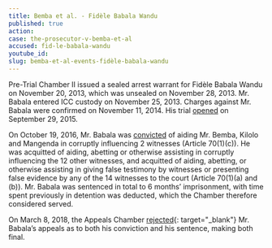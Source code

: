 ```yaml
---
title: Bemba et al. - Fidèle Babala Wandu
published: true
action:
case: the-prosecutor-v-bemba-et-al
accused: fid-le-babala-wandu
youtube_id:
slug: bemba-et-al-events-fidèle-babala-wandu
---
```


Pre-Trial Chamber II issued a sealed arrest warrant for Fid&egrave;le Babala Wandu on November 20, 2013, which was unsealed on November 28, 2013. Mr. Babala entered ICC custody on November 25, 2013. Charges against Mr. Babala were confirmed on November 11, 2014. His trial [opened](https://www.icc-cpi.int/en_menus/icc/press%20and%20media/press%20releases/Pages/pr1155.aspx) on September 29, 2015.

On October 19, 2016, Mr. Babala was [convicted](https://www.icc-cpi.int/Pages/item.aspx?name=pr1245) of aiding Mr. Bemba, Kilolo and Mangenda in corruptly influencing 2 witnesses (Article 70(1)(c)). He was acquitted of aiding, abetting or otherwise assisting in corruptly influencing the 12 other witnesses, and acquitted of aiding, abetting, or otherwise assisting in giving false testimony by witnesses or presenting&nbsp; false evidence by any of the 14 witnesses to the court (Article 70(1)(a) and (b)). Mr. Babala was sentenced in total to 6 months’ imprisonment, with time spent previously in detention was deducted, which the Chamber therefore considered served.

On March 8, 2018, the Appeals Chamber&nbsp;[rejected](https://www.icc-cpi.int/Pages/item.aspx?name=pr1362){: target="_blank"}&nbsp;Mr. Babala’s appeals as to both his conviction and his sentence, making both final.
